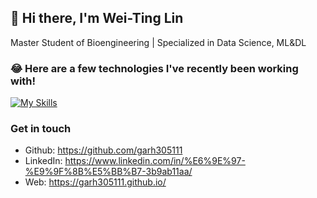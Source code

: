 ## 👋 Hi there, I'm Wei-Ting Lin

Master Student of Bioengineering | Specialized in Data Science, ML&DL




### 😂 Here are a few technologies I've recently been working with!

[![My Skills](https://skillicons.dev/icons?i=ts,vue,angular)](https://skillicons.dev)    

### Get in touch
* Github: https://github.com/garh305111
* LinkedIn: https://www.linkedin.com/in/%E6%9E%97-%E9%9F%8B%E5%BB%B7-3b9ab11aa/
* Web: https://garh305111.github.io/


